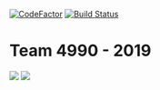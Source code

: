 [![CodeFactor](https://www.codefactor.io/repository/github/gryphon-robotics-4990/2019/badge)](https://www.codefactor.io/repository/github/gryphon-robotics-4990/2019)
[![Build Status](https://travis-ci.org/Gryphon-Robotics-4990/2019.svg?branch=master)](https://travis-ci.org/Gryphon-Robotics-4990/2019)
# Team 4990 - 2019
![](https://i.redd.it/o7il3yuz9tg11.gif)
![](https://www.firstinspires.org/sites/default/files/uploads/resource_library/brand/FIRSTRobotics_iconHorz_RGB.jpg)


